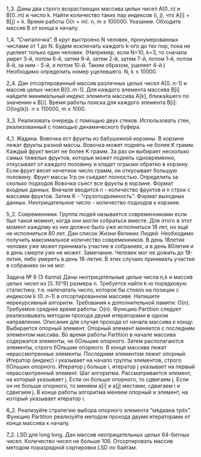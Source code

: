1_3. Даны два строго возрастающих массива целых чисел A[0..n) и B[0..m) и число k. Найти количество таких пар индексов (i, j), что A[i] + B[j] = k. Время работы O(n + m).
n, m ≤ 100000.
Указание. Обходите массив B от конца к началу.

1_4. “Считалочка”. В круг выстроено N человек, пронумерованных числами от 1 до N. Будем исключать каждого k-ого до тех пор, пока не уцелеет только один человек. (Например, если N=10, k=3, то сначала умрет 3-й, потом 6-й, затем 9-й, затем 2-й, затем 7-й, потом 1-й, потом 8-й, за ним - 5-й, и потом 10-й. Таким образом, уцелеет 4-й.) Необходимо определить номер уцелевшего.
N, k ≤ 10000.

2_4. Дан отсортированный массив различных целых чисел A[0..n-1] и массив целых чисел B[0..m-1]. Для каждого элемента массива B[i] найдите минимальный индекс элемента массива A[k], ближайшего по значению к B[i]. Время работы поиска для каждого элемента B[i]: O(log(k)).
n ≤ 110000, m ≤ 1000.

3_3. Реализовать очередь с помощью двух стеков. Использовать стек, реализованный с помощью динамического буфера.

4_1. Жадина.
Вовочка ест фрукты из бабушкиной корзины. В корзине лежат фрукты разной массы. Вовочка может поднять не более K грамм. Каждый фрукт весит не более K грамм. За раз он выбирает несколько самых тяжелых фруктов, которые может поднять одновременно, откусывает от каждого половину и кладет огрызки обратно в корзину. Если фрукт весит нечетное число грамм, он откусывает большую половину. Фрукт массы 1гр он съедает полностью.
Определить за сколько подходов Вовочка съест все фрукты в корзине.
Формат входных данных. Вначале вводится n - количество фруктов и n строк с массами фруктов. Затем K - "грузоподъемность".
Формат выходных данных. Неотрицательное число - количество подходов к корзине.

5_2. Современники.
Группа людей называется современниками если был такой момент, когда они могли собраться вместе. Для этого в этот момент каждому из них должно было  уже исполниться 18 лет, но ещё не исполниться 80 лет.
Дан список Жизни Великих Людей. Необходимо получить максимальное количество современников. В день 18летия человек уже может принимать участие в собраниях, а в день 80летия и в день смерти уже не может.
Замечание. Человек мог не дожить до 18-летия, либо умереть в день 18-летия. В этих случаях принимать участие в собраниях он не мог.

Задача № 6 (3 балла)
Даны неотрицательные целые числа n,k и массив целых чисел из [0..10^9] размера n. Требуется найти k-ю порядковую статистику. т.е. напечатать число, которое бы стояло на позиции с индексом k (0..n-1) в отсортированном массиве. Напишите нерекурсивный алгоритм.
Требования к дополнительной памяти: O(n). Требуемое среднее время работы: O(n).
Функцию Partition следует реализовывать методом прохода двумя итераторами в одном направлении. Описание для случая прохода от начала массива к концу:
Выбирается опорный элемент. Опорный элемент меняется с последним элементом массива.
Во время работы Partition в начале массива содержатся элементы, не бОльшие опорного. Затем располагаются элементы, строго бОльшие опорного. В конце массива лежат нерассмотренные элементы. Последним элементом лежит опорный.
Итератор (индекс) i указывает на начало группы элементов, строго бОльших опорного.
Итератор j больше i, итератор j указывает на первый нерассмотренный элемент.
Шаг алгоритма. Рассматривается элемент, на который указывает j. Если он больше опорного, то сдвигаем j.
Если он не больше опорного, то меняем a[i] и a[j] местами, сдвигаем i и сдвигаем j.
В конце работы алгоритма меняем опорный и элемент, на который указывает итератор i.

6_2. Реализуйте стратегию выбора опорного элемента “медиана трёх”. Функцию Partition реализуйте методом прохода двумя итераторами от конца массива к началу.

7_2. LSD для long long.
Дан массив неотрицательных целых 64-битных чисел. Количество чисел не больше 106. Отсортировать массив методом поразрядной сортировки LSD по байтам.
